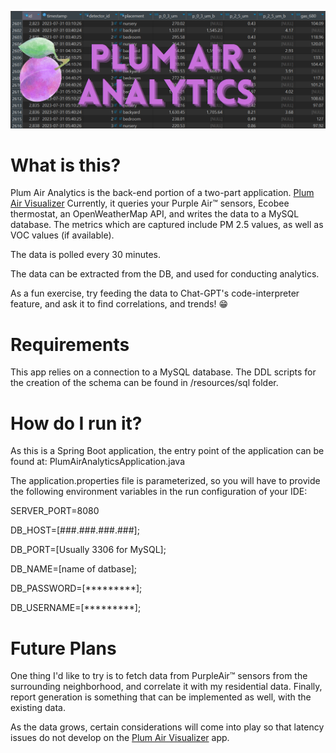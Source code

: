 ![](src/main/resources/img/plumairanalytics.png)

# What is this?
Plum Air Analytics is the back-end portion of a two-part application. [Plum Air Visualizer](https://github.com/markrai/plum-air-visualizer) Currently, it queries your Purple Air™ sensors, Ecobee thermostat, an OpenWeatherMap API, and writes the data to a MySQL database.
The metrics which are captured include PM 2.5 values, as well as VOC values (if available).

The data is polled every 30 minutes.

The data can be extracted from the DB, and used for conducting analytics.

As a fun exercise, try feeding the data to Chat-GPT's code-interpreter feature, and ask it to find correlations, and trends! 😁

# Requirements
This app relies on a connection to a MySQL database. The DDL scripts for the creation of the schema can be found in
/resources/sql folder. 

# How do I run it?
As this is a Spring Boot application, the entry point of the application can be found at: PlumAirAnalyticsApplication.java

The application.properties file is parameterized, so you will have to provide the following environment variables in the run configuration of your IDE:

SERVER_PORT=8080

DB_HOST=[###.###.###.###];

DB_PORT=[Usually 3306 for MySQL];

DB_NAME=[name of datbase];

DB_PASSWORD=[*********];

DB_USERNAME=[*********];


# Future Plans

One thing I'd like to try is to fetch data from PurpleAir™ sensors from the surrounding neighborhood, and correlate it with my residential data.
Finally, report generation is something that can be implemented as well, with the existing data.

As the data grows, certain considerations will come into play so that latency issues do not develop on the [Plum Air Visualizer](https://github.com/markrai/plum-air-visualizer) app.
